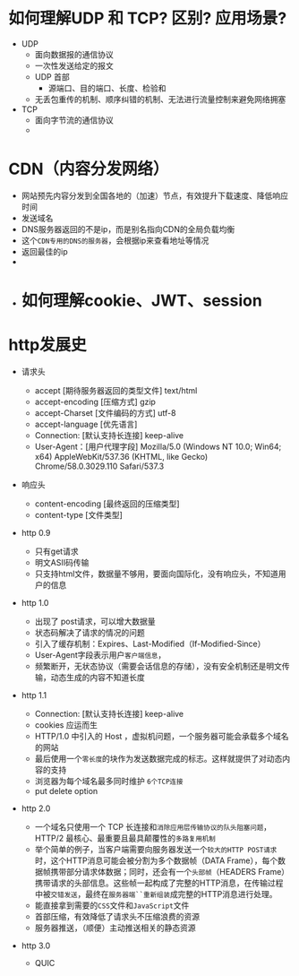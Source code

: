 # 如何理解UDP 和 TCP? 区别? 应用场景?
- UDP
  - 面向数据报的通信协议
  - 一次性发送给定的报文
  - UDP 首部
    - 源端口、目的端口、长度、检验和
  - 无丢包重传的机制、顺序纠错的机制、无法进行流量控制来避免网络拥塞
- TCP
  - 面向字节流的通信协议
  - 

# CDN（内容分发网络）
- 网站预先内容分发到全国各地的（加速）节点，有效提升下载速度、降低响应时间
- 发送域名
- DNS服务器返回的不是ip，而是别名指向CDN的全局负载均衡
- 这个`CDN专用的DNS的服务器`，会根据ip来查看地址等情况
- 返回最佳的ip
- 
- # 如何理解cookie、JWT、session

# http发展史

- 请求头
  - accept [期待服务器返回的类型文件] text/html
  - accept-encoding [压缩方式] gzip
  - accept-Charset [文件编码的方式] utf-8
  - accept-language [优先语言]
  - Connection: [默认支持长连接] keep-alive
  - User-Agent：[用户代理字段] Mozilla/5.0 (Windows NT 10.0; Win64; x64) AppleWebKit/537.36 (KHTML, like Gecko) Chrome/58.0.3029.110 Safari/537.3
- 响应头
  - content-encoding [最终返回的压缩类型]
  - content-type [文件类型]
- http 0.9
  - 只有get请求
  - 明文ASII码传输
  - 只支持html文件，数据量不够用，要面向国际化，没有响应头，不知道用户的信息

- http 1.0
  - 出现了 post请求，可以增大数据量
  - 状态码解决了请求的情况的问题
  - 引入了缓存机制：Expires、Last-Modified（If-Modified-Since）
  - User-Agent字段表示用户`客户端信息`，
  - 频繁断开，无状态协议（需要会话信息的存储），没有安全机制还是明文传输，动态生成的内容不知道长度

- http 1.1
  - Connection: [默认支持长连接] keep-alive
  - cookies 应运而生
  - HTTP/1.0 中引入的 Host ，虚拟机问题，一个服务器可能会承载多个域名的网站
  - 最后使用一个`零长度`的块作为发送数据完成的标志。这样就提供了对动态内容的支持
  - 浏览器为每个域名最多同时维护 `6个TCP连接`
  - put delete option
- http 2.0
  - 一个域名只使用一个 TCP 长连接和`消除应用层传输协议的队头阻塞问题`，HTTP/2 最核心、最重要且最具颠覆性的`多路复用机制`
  - 举个简单的例子，当客户端需要向服务器发送一个`较大的HTTP POST请求`时，这个HTTP消息可能会被分割为多个数据帧（DATA Frame），每个数据帧携带部分请求体数据；同时，还会有一个`头部帧`（HEADERS Frame）携带请求的头部信息。这些帧一起构成了完整的HTTP消息，在传输过程中被`交错发送`，最终在`服务器端``重新组装`成完整的HTTP消息进行处理。
  - 能直接拿到需要的` CSS `文件和` JavaScript `文件
  - 首部压缩，有效降低了请求头不压缩浪费的资源
  - 服务器推送，（顺便）主动推送相关的静态资源
- http 3.0
  - QUIC

